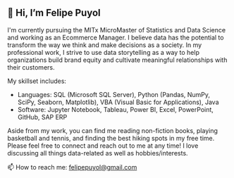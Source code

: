 ## 👋 Hi, I’m Felipe Puyol
I'm currently pursuing the MITx MicroMaster of Statistics and Data Science and working as an Ecommerce Manager. I believe data has the potential to transform the way we think and make decisions as a society. In my professional work, I strive to use data storytelling as a way to help organizations build brand equity and cultivate meaningful relationships with their customers.

My skillset includes:
- Languages: SQL (Microsoft SQL Server), Python (Pandas, NumPy, SciPy, Seaborn, Matplotlib), VBA (Visual Basic for Applications), Java
- Software: Jupyter Notebook, Tableau, Power BI, Excel, PowerPoint, GitHub, SAP ERP

Aside from my work, you can find me reading non-fiction books, playing basketball and tennis, and finding the best hiking spots in my free time. Please feel free to connect and reach out to me at any time! I love discussing all things data-related as well as hobbies/interests.

📫 How to reach me: felipepuyol@gmail.com
